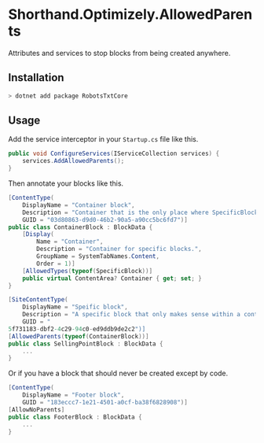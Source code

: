 # Shorthand.Optimizely.AllowedParents

Attributes and services to stop blocks from being created anywhere.

## Installation

```sh
> dotnet add package RobotsTxtCore
````

## Usage

Add the service interceptor in your `Startup.cs` file like this.

```csharp
public void ConfigureServices(IServiceCollection services) {
    services.AddAllowedParents();
}
```

Then annotate your blocks like this.

```csharp
[ContentType(
    DisplayName = "Container block",
    Description = "Container that is the only place where SpecificBlock should be used.",
    GUID = "03d80863-d9d0-46b2-90a5-a90cc5bc6fd7")]
public class ContainerBlock : BlockData {
    [Display(
        Name = "Container",
        Description = "Container for specific blocks.",
        GroupName = SystemTabNames.Content,
        Order = 1)]
    [AllowedTypes(typeof(SpecificBlock))]
    public virtual ContentArea? Container { get; set; }
}

[SiteContentType(
    DisplayName = "Speific block",
    Description = "A specific block that only makes sense within a container block.",
    GUID = "
5f731183-dbf2-4c29-94c0-ed9ddb9de2c2")]
[AllowedParents(typeof(ContainerBlock))]
public class SellingPointBlock : BlockData {
    ...
}

```

Or if you have a block that should never be created except by code.

```csharp
[ContentType(
    DisplayName = "Footer block",
    GUID = "183eccc7-1e21-4501-a0cf-ba38f6828908")]
[AllowNoParents]
public class FooterBlock : BlockData {
    ...
}
```

